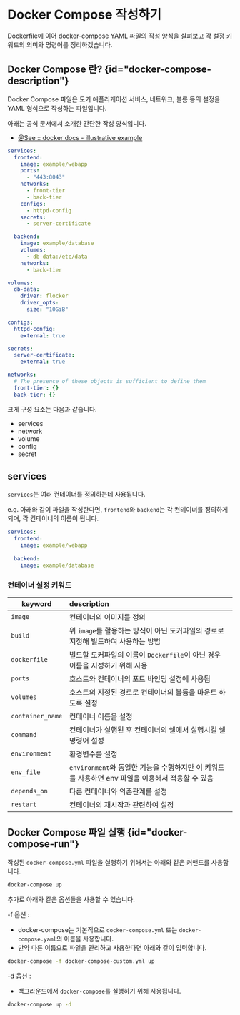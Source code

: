 # Docker Compose 작성하기

Dockerfile에 이어 docker-compose YAML 파일의 작성 양식을 살펴보고 각 설정 키워드의 의미와 명령어를 정리하겠습니다.

## Docker Compose 란? {id="docker-compose-description"}

Docker Compose 파일은 도커 애플리케이션 서비스, 네트워크, 볼륨 등의 설정을 YAML 형식으로 작성하는 파일입니다.

아래는 공식 문서에서 소개한 간단한 작성 양식입니다.
- [@See :: docker docs - illustrative example](https://docs.docker.com/compose/compose-file/02-model/#illustrative-example)

```yaml
services:
  frontend:
    image: example/webapp
    ports:
      - "443:8043"
    networks:
      - front-tier
      - back-tier
    configs:
      - httpd-config
    secrets:
      - server-certificate

  backend:
    image: example/database
    volumes:
      - db-data:/etc/data
    networks:
      - back-tier

volumes:
  db-data:
    driver: flocker
    driver_opts:
      size: "10GiB"

configs:
  httpd-config:
    external: true

secrets:
  server-certificate:
    external: true

networks:
  # The presence of these objects is sufficient to define them
  front-tier: {}
  back-tier: {}
```

크게 구성 요소는 다음과 같습니다.
- services
- network
- volume
- config
- secret

## services

`services`는 여러 컨테이너를 정의하는데 사용됩니다.

e.g. 아래와 같이 파일을 작성한다면, `frontend`와 `backend`는 각 컨테이너를 정의하게 되며, 각 컨테이너의 이름이 됩니다.
```yaml
services:
  frontend:
    image: example/webapp
  
  backend:
    image: example/database
```

### 컨테이너 설정 키워드

| keyword          | description                                                    |
|------------------|:---------------------------------------------------------------|
| `image`          | 컨테이너의 이미지를 정의                                                  |
| `build`          | 위 `image`를 활용하는 방식이 아닌 도커파일의 경로로 지정해 빌드하여 사용하는 방법              |
| `dockerfile`     | 빌드할 도커파일의 이름이 `Dockerfile`이 아닌 경우 이름을 지정하기 위해 사용               |
| `ports`          | 호스트와 컨테이너의 포트 바인딩 설정에 사용됨                                      |
| `volumes`        | 호스트의 지정된 경로로 컨테이너의 볼륨을 마운트 하도록 설정                              |
| `container_name` | 컨테이너 이름을 설정                                                    |
| `command`        | 컨테이너가 실행된 후 컨테이너의 쉘에서 실행시킬 쉘 명령어 설정                            |
| `environment`    | 환경변수를 설정                                                       |
| `env_file`       | `environment`와 동일한 기능을 수행하지만 이 키워드를 사용하면 env 파일을 이용해서 적용할 수 있음 |
| `depends_on`     | 다른 컨테이너와 의존관계를 설정                                              |
| `restart`        | 컨테이너의 재시작과 관련하여 설정                                             |


## Docker Compose 파일 실행 {id="docker-compose-run"}

작성된 `docker-compose.yml` 파일을 실행하기 위해서는 아래와 같은 커맨드를 사용합니다.

```Bash
docker-compose up
```

추가로 아래와 같은 옵션들을 사용할 수 있습니다.

-f 옵션
: 
- docker-compose는 기본적으로 `docker-compose.yml` 또는 `docker-compose.yaml`의 이름을 사용합니다.
- 만약 다른 이름으로 파일을 관리하고 사용한다면 아래와 같이 입력합니다.
```Bash
docker-compose -f docker-compose-custom.yml up
```

-d 옵션
:
- 백그라운드에서 `docker-compose`를 실행하기 위해 사용됩니다.
```Bash
docker-compose up -d 
```